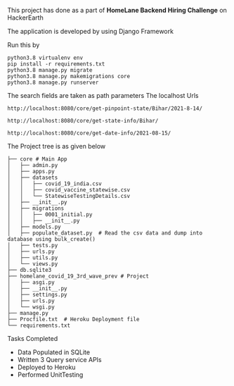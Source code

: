 This project has done as a part of **HomeLane Backend Hiring Challenge** on HackerEarth


The application is developed by using Django Framework

Run this by
```
python3.8 virtualenv env
pip install -r requirements.txt
python3.8 manage.py migrate
python3.8 manage.py makemigrations core
python3.8 manage.py runserver
```


The search fields are taken as path parameters
The localhost Urls
```
http://localhost:8080/core/get-pinpoint-state/Bihar/2021-8-14/

http://localhost:8080/core/get-state-info/Bihar/ 

http://localhost:8080/core/get-date-info/2021-08-15/
```

The Project tree is as given below

```
├── core # Main App
│   ├── admin.py
│   ├── apps.py
│   ├── datasets
│   │   ├── covid_19_india.csv
│   │   ├── covid_vaccine_statewise.csv
│   │   └── StatewiseTestingDetails.csv
│   ├── __init__.py
│   ├── migrations
│   │   ├── 0001_initial.py
│   │   ├── __init__.py
│   ├── models.py
│   ├── populate_dataset.py  # Read the csv data and dump into database using bulk_create()
│   ├── tests.py
│   ├── urls.py
│   ├── utils.py
│   └── views.py
├── db.sqlite3
├── homelane_covid_19_3rd_wave_prev # Project
│   ├── asgi.py
│   ├── __init__.py
│   ├── settings.py
│   ├── urls.py
│   └── wsgi.py
├── manage.py
├── Procfile.txt  # Heroku Deployment file
└── requirements.txt
```


Tasks Completed

- Data Populated in SQLite
- Written 3 Query service APIs
- Deployed to Heroku
- Performed UnitTesting

